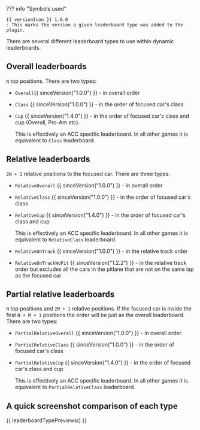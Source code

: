 
??? info "Symbols used"

    {{ versionIcon }} 1.0.0
    : This marks the version a given leaderboard type was added to the plugin.

There are several different leaderboard types to use within dynamic leaderboards.

## Overall leaderboards

`N` top positions. There are two types:

- `Overall`{{ sinceVersion("1.0.0") }} - in overall order 
- `Class` {{ sinceVersion("1.0.0") }} - in the order of focused car's class
- `Cup` {{ sinceVersion("1.4.0") }} - in the order of focused car's class and cup (Overall, Pro-Am etc).
  
    This is effectively an ACC specific leaderboard. In all other games it is
    equivalent to `Class` leaderboard.

## Relative leaderboards

`2N + 1` relative positions to the focused car. There are three types:

- `RelativeOverall` {{ sinceVersion("1.0.0") }} - in overall order 
- `RelativeClass` {{ sinceVersion("1.0.0") }} - in the order of focused car's class
- `RelativeCup` {{ sinceVersion("1.4.0") }} - in the order of focused car's class and cup 
    
    This is effectively an ACC specific leaderboard. In all other games it is
    equivalent to `RelativeClass` leaderboard.

- `RelativeOnTrack` {{ sinceVersion("1.0.0") }} - in the relative track order 
- `RelativeOnTrackWoPit` {{ sinceVersion("1.2.2") }} -  in the relative track order but excludes all the cars in the pitlane that are not on 
  the same lap as the focused car 

## Partial relative leaderboards

`N` top positions and `2M + 1` relative positions. If the focused car is inside the first `N + M + 1` positions the order
will be just as the overall leaderboard. There are two types:

- `PartialRelativeOverall` {{ sinceVersion("1.0.0") }} - in overall order 
- `PartialRelativeClass` {{ sinceVersion("1.0.0") }} - in the order of focused car's class 
- `PartialRelativeCup` {{ sinceVersion("1.4.0") }} - in the order of focused car's class and cup 

    This is effectively an ACC specific leaderboard. In all other games it is
    equivalent to `PartialRelativeClass` leaderboard.

## A quick screenshot comparison of each type

{{ leaderboardTypePreviews() }}
